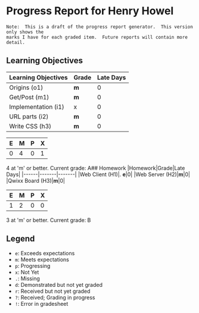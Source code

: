 # Progress Report for Henry Howel
    Note:  This is a draft of the progress report generator.  This version only shows the
    marks I have for each graded item.  Future reports will contain more detail.
## Learning Objectives
|Learning Objectives|Grade|Late Days|
|------|-------|-------|
|Origins (o1)|**m**|0|
|Get/Post (m1)|**m**|0|
|Implementation (i1)|x|0|
|URL parts (i2)|**m**|0|
|Write CSS (h3)|**m**|0|

|E|M|P|X|
|------|-------|-------|-------|
|0|4|0|1|

4 at 'm' or better.
Current grade:  A## Homework
|Homework|Grade|Late Days|
|------|-------|-------|
|Web Client (H1)|. **e**|0|
|Web Server (H2)|**m**|0|
|Qwixx Board (H3)|**m**|0|

|E|M|P|X|
|------|-------|-------|-------|
|1|2|0|0|

3 at 'm' or better.
Current grade:  B
## Legend 
* `e`: Exceeds expectations
* `m`: Meets expectations
* `p`: Progressing
* `x`: Not Yet
* `.`: Missing
* `d`: Demonstrated but not yet graded
* `r`: Received but not yet graded
* `?`: Received; Grading in progress
* `!`: Error in gradesheet
